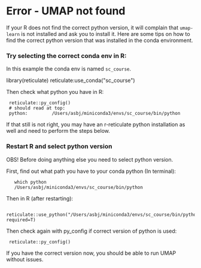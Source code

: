 # Error - UMAP not found

If your R does not find the correct python version, it will complain that `umap-learn` is not installed and ask you to install it. Here are some tips on how to find the correct python version that was installed in the conda environment.

###  Try selecting the correct conda env in R:

In this example the conda env is named `sc_course`.

   library(reticulate)
   reticulate:use_conda("sc_course")

Then check what python you have in R:

     reticulate::py_config()
     # should read at top:
     python:         /Users/asbj/miniconda3/envs/sc_course/bin/python


If that still is not right, you may have an r-reticulate python installation as well and need to perform the steps below. 

### Restart R and select python version

OBS! Before doing anything else you need to select python version.

First, find out what path you have to your conda python (In terminal):

       which python
       /Users/asbj/miniconda3/envs/sc_course/bin/python

Then in R (after restarting):

     reticulate::use_python("/Users/asbj/miniconda3/envs/sc_course/bin/python", required=T)


Then check again with py_config if correct version of python is used:

     reticulate::py_config()

If you have the correct version now, you should be able to run UMAP without issues.


